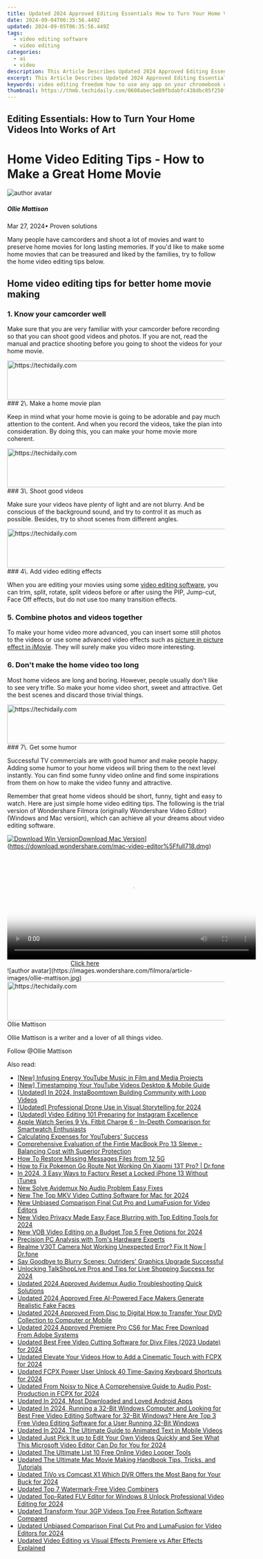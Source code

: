 ```yaml
---
title: Updated 2024 Approved Editing Essentials How to Turn Your Home Videos Into Works of Art
date: 2024-09-04T06:35:56.449Z
updated: 2024-09-05T06:35:56.449Z
tags: 
  - video editing software
  - video editing
categories: 
  - ai
  - video
description: This Article Describes Updated 2024 Approved Editing Essentials How to Turn Your Home Videos Into Works of Art
excerpt: This Article Describes Updated 2024 Approved Editing Essentials How to Turn Your Home Videos Into Works of Art
keywords: video editing freedom how to use any app on your chromebook updated 2023,5 essential apps to turn your photos into captivating videos,editing essentials how to turn your home videos into works of art,video editing essentials top apps to blur parts of your video,video editing essentials how to split clips in windows live movie maker updated,video editing essentials how to split clips in windows live movie maker 2023 update,5 essential apps to turn your photos into engaging videos
thumbnail: https://thmb.techidaily.com/0608abec5e89fbdabfc438dbc05f250f26c6343ebf5ad117060d9466fac18ee3.jpg
---
```


## Editing Essentials: How to Turn Your Home Videos Into Works of Art

# Home Video Editing Tips - How to Make a Great Home Movie

![author avatar](https://images.wondershare.com/filmora/article-images/ollie-mattison.jpg)

##### Ollie Mattison

 Mar 27, 2024• Proven solutions

 Many people have camcorders and shoot a lot of movies and want to preserve home movies for long lasting memories. If you'd like to make some home movies that can be treasured and liked by the families, try to follow the home video editing tips below.

## Home video editing tips for better home movie making

### 1\. Know your camcorder well

 Make sure that you are very familiar with your camcorder before recording so that you can shoot good videos and photos. If you are not, read the manual and practice shooting before you going to shoot the videos for your home movie.

<!-- affiliate ads begin -->
<a href="https://aligracehair.sjv.io/c/5597632/1934292/19272" target="_top" id="1934292">
  <img src="//a.impactradius-go.com/display-ad/19272-1934292" border="0" alt="https://techidaily.com" width="728" height="90"/>
</a>
<img height="0" width="0" src="https://aligracehair.sjv.io/i/5597632/1934292/19272" style="position:absolute;visibility:hidden;" border="0" />
<!-- affiliate ads end -->
### 2\. Make a home movie plan

 Keep in mind what your home movie is going to be adorable and pay much attention to the content. And when you record the videos, take the plan into consideration. By doing this, you can make your home movie more coherent.

<!-- affiliate ads begin -->
<a href="https://aligracehair.sjv.io/c/5597632/1918684/19272" target="_top" id="1918684">
  <img src="//a.impactradius-go.com/display-ad/19272-1918684" border="0" alt="https://techidaily.com" width="728" height="90"/>
</a>
<img height="0" width="0" src="https://aligracehair.sjv.io/i/5597632/1918684/19272" style="position:absolute;visibility:hidden;" border="0" />
<!-- affiliate ads end -->
### 3\. Shoot good videos

 Make sure your videos have plenty of light and are not blurry. And be conscious of the background sound, and try to control it as much as possible. Besides, try to shoot scenes from different angles.

<!-- affiliate ads begin -->
<a href="https://aligracehair.sjv.io/c/5597632/2012420/19272" target="_top" id="2012420">
  <img src="//a.impactradius-go.com/display-ad/19272-2012420" border="0" alt="https://techidaily.com" width="728" height="90"/>
</a>
<img height="0" width="0" src="https://aligracehair.sjv.io/i/5597632/2012420/19272" style="position:absolute;visibility:hidden;" border="0" />
<!-- affiliate ads end -->
### 4\. Add video editing effects

 When you are editing your movies using some [video editing software](https://tools.techidaily.com/wondershare/filmora/download/), you can trim, split, rotate, split videos before or after using the PIP, Jump-cut, Face Off effects, but do not use too many transition effects.

### 5\. Combine photos and videos together

 To make your home video more advanced, you can insert some still photos to the videos or use some advanced video effects such as [picture in picture effect in iMovie](/imovie/imovie-picture-in-picture.html). They will surely make you video more interesting.

### 6\. Don't make the home video too long

 Most home videos are long and boring. However, people usually don't like to see very trifle. So make your home video short, sweet and attractive. Get the best scenes and discard those trivial things.

<!-- affiliate ads begin -->
<a href="https://appsumo.8odi.net/c/5597632/2024347/7443" target="_top" id="2024347">
  <img src="//a.impactradius-go.com/display-ad/7443-2024347" border="0" alt="https://techidaily.com" width="728" height="90"/>
</a>
<img height="0" width="0" src="https://appsumo.8odi.net/i/5597632/2024347/7443" style="position:absolute;visibility:hidden;" border="0" />
<!-- affiliate ads end -->
### 7\. Get some humor

 Successful TV commercials are with good humor and make people happy. Adding some humor to your home videos will bring them to the next level instantly. You can find some funny video online and find some inspirations from them on how to make the video funny and attractive.

 Remember that great home videos should be short, funny, tight and easy to watch. Here are just simple home video editing tips. The following is the trial version of Wondershare Filmora (originally Wondershare Video Editor) (Windows and Mac version), which can achieve all your dreams about video editing software.

[![Download Win Version](https://images.wondershare.com/style/images/download-btn-win.png)](https://tools.techidaily.com/wondershare/filmora/download/)[Download Mac Version](https://images.wondershare.com/style/images/download-btn-mac.png)](https://download.wondershare.com/mac-video-editor%5Ffull718.dmg)

<!-- affiliate ads begin -->
<span id="1982485">
					<video width="576" height="240" style="cursor:pointer"
           poster="//a.impactradius-go.com/display-clicktoplayimage/1982485.png"
           onclick="if(!this.playClicked){this.play();this.setAttribute('controls',true);this.playClicked=true;}">
	   <source src="//a.impactradius-go.com/display-ad/22993-1982485">
	   <img src="//a.impactradius-go.com/display-clicktoplayimage/1982485.png" style="border: none; height: 100%; width: 100%; object-fit: contain">
	</video>
	<div style="width:360px;text-align:center"><a href="javascript:window.open(decodeURIComponent('https%3A%2F%2Fhomestyler.sjv.io%2Fc%2F5597632%2F1982485%2F22993'), '_blank');void(0);">Click here</a></div>
</span>
<img height="0" width="0" src="https://imp.pxf.io/i/5597632/1982485/22993" style="position:absolute;visibility:hidden;" border="0" />
<!-- affiliate ads end -->
![author avatar](https://images.wondershare.com/filmora/article-images/ollie-mattison.jpg)

<!-- affiliate ads begin -->
<a href="https://coinrule.sjv.io/c/5597632/1958378/18409" target="_top" id="1958378">
  <img src="//a.impactradius-go.com/display-ad/18409-1958378" border="0" alt="https://techidaily.com" width="728" height="90"/>
</a>
<img height="0" width="0" src="https://coinrule.sjv.io/i/5597632/1958378/18409" style="position:absolute;visibility:hidden;" border="0" />
<!-- affiliate ads end -->
Ollie Mattison

Ollie Mattison is a writer and a lover of all things video.

Follow @Ollie Mattison

<span class="atpl-alsoreadstyle">Also read:</span>
<div><ul>
<li><a href="https://some-techniques.techidaily.com/new-infusing-energy-youtube-music-in-film-and-media-projects/"><u>[New] Infusing Energy  YouTube Music in Film and Media Projects</u></a></li>
<li><a href="https://facebook-record-videos.techidaily.com/new-timestamping-your-youtube-videos-desktop-and-mobile-guide/"><u>[New] Timestamping Your YouTube Videos  Desktop & Mobile Guide</u></a></li>
<li><a href="https://instagram-video-recordings.techidaily.com/updated-in-2024-instaboomtown-building-community-with-loop-videos/"><u>[Updated] In 2024, InstaBoomtown  Building Community with Loop Videos</u></a></li>
<li><a href="https://vp-tips.techidaily.com/updated-professional-drone-use-in-visual-storytelling-for-2024/"><u>[Updated] Professional Drone Use in Visual Storytelling for 2024</u></a></li>
<li><a href="https://instagram-video-files.techidaily.com/updated-video-editing-101-preparing-for-instagram-excellence/"><u>[Updated] Video Editing 101  Preparing for Instagram Excellence</u></a></li>
<li><a href="https://video-content-creator.techidaily.com/apple-watch-series-9-vs-fitbit-charge-6-in-depth-comparison-for-smartwatch-enthusiasts/"><u>Apple Watch Series 9 Vs. Fitbit Charge 6 - In-Depth Comparison for Smartwatch Enthusiasts</u></a></li>
<li><a href="https://extra-information.techidaily.com/calculating-expenses-for-youtubers-success/"><u>Calculating Expenses for YouTubers' Success</u></a></li>
<li><a href="https://buynow-tips.techidaily.com/comprehensive-evaluation-of-the-fintie-macbook-pro-13-sleeve-balancing-cost-with-superior-protection/"><u>Comprehensive Evaluation of the Fintie MacBook Pro 13 Sleeve - Balancing Cost with Superior Protection</u></a></li>
<li><a href="https://blog-min.techidaily.com/how-to-restore-missing-messages-files-from-12-5g-by-fonelab-android-recover-messages/"><u>How To  Restore Missing Messages Files from 12 5G</u></a></li>
<li><a href="https://android-pokemon-go.techidaily.com/how-to-fix-pokemon-go-route-not-working-on-xiaomi-13t-pro-drfone-by-drfone-virtual-android/"><u>How to Fix Pokemon Go Route Not Working On Xiaomi 13T Pro? | Dr.fone</u></a></li>
<li><a href="https://ios-unlock.techidaily.com/in-2024-3-easy-ways-to-factory-reset-a-locked-iphone-13-without-itunes-by-drfone-ios/"><u>In 2024, 3 Easy Ways to Factory Reset a Locked iPhone 13 Without iTunes</u></a></li>
<li><a href="https://video-content-creator.techidaily.com/new-solve-avidemux-no-audio-problem-easy-fixes/"><u>New Solve Avidemux No Audio Problem Easy Fixes</u></a></li>
<li><a href="https://video-content-creator.techidaily.com/new-the-top-mkv-video-cutting-software-for-mac-for-2024/"><u>New The Top MKV Video Cutting Software for Mac for 2024</u></a></li>
<li><a href="https://video-content-creator.techidaily.com/new-unbiased-comparison-final-cut-pro-and-lumafusion-for-video-editors/"><u>New Unbiased Comparison Final Cut Pro and LumaFusion for Video Editors</u></a></li>
<li><a href="https://video-content-creator.techidaily.com/new-video-privacy-made-easy-face-blurring-with-top-editing-tools-for-2024/"><u>New Video Privacy Made Easy Face Blurring with Top Editing Tools for 2024</u></a></li>
<li><a href="https://video-content-creator.techidaily.com/new-vob-video-editing-on-a-budget-top-5-free-options-for-2024/"><u>New VOB Video Editing on a Budget Top 5 Free Options for 2024</u></a></li>
<li><a href="https://hardware-reviews.techidaily.com/precision-pc-analysis-with-toms-hardware-experts/"><u>Precision PC Analysis with Tom's Hardware Experts</u></a></li>
<li><a href="https://fix-guide.techidaily.com/realme-v30t-camera-not-working-unexpected-error-fix-it-now-drfone-by-drfone-fix-android-problems-fix-android-problems/"><u>Realme V30T Camera Not Working Unexpected Error? Fix It Now | Dr.fone</u></a></li>
<li><a href="https://win-blog.techidaily.com/say-goodbye-to-blurry-scenes-outriders-graphics-upgrade-successful/"><u>Say Goodbye to Blurry Scenes: Outriders' Graphics Upgrade Successful</u></a></li>
<li><a href="https://ai-live-streaming.techidaily.com/unlocking-talkshoplive-pros-and-tips-for-live-shopping-success-for-2024/"><u>Unlocking TalkShopLive Pros and Tips for Live Shopping Success for 2024</u></a></li>
<li><a href="https://video-content-creator.techidaily.com/updated-2024-approved-avidemux-audio-troubleshooting-quick-solutions/"><u>Updated 2024 Approved Avidemux Audio Troubleshooting Quick Solutions</u></a></li>
<li><a href="https://video-content-creator.techidaily.com/updated-2024-approved-free-ai-powered-face-makers-generate-realistic-fake-faces/"><u>Updated 2024 Approved Free AI-Powered Face Makers Generate Realistic Fake Faces</u></a></li>
<li><a href="https://video-content-creator.techidaily.com/updated-2024-approved-from-disc-to-digital-how-to-transfer-your-dvd-collection-to-computer-or-mobile/"><u>Updated 2024 Approved From Disc to Digital How to Transfer Your DVD Collection to Computer or Mobile</u></a></li>
<li><a href="https://video-content-creator.techidaily.com/updated-2024-approved-premiere-pro-cs6-for-mac-free-download-from-adobe-systems/"><u>Updated 2024 Approved Premiere Pro CS6 for Mac Free Download From Adobe Systems</u></a></li>
<li><a href="https://video-content-creator.techidaily.com/updated-best-free-video-cutting-software-for-divx-files-2023-update-for-2024/"><u>Updated Best Free Video Cutting Software for Divx Files (2023 Update) for 2024</u></a></li>
<li><a href="https://video-content-creator.techidaily.com/updated-elevate-your-videos-how-to-add-a-cinematic-touch-with-fcpx-for-2024/"><u>Updated Elevate Your Videos How to Add a Cinematic Touch with FCPX for 2024</u></a></li>
<li><a href="https://video-content-creator.techidaily.com/updated-fcpx-power-user-unlock-40-time-saving-keyboard-shortcuts-for-2024/"><u>Updated FCPX Power User Unlock 40 Time-Saving Keyboard Shortcuts for 2024</u></a></li>
<li><a href="https://video-content-creator.techidaily.com/updated-from-noisy-to-nice-a-comprehensive-guide-to-audio-post-production-in-fcpx-for-2024/"><u>Updated From Noisy to Nice A Comprehensive Guide to Audio Post-Production in FCPX for 2024</u></a></li>
<li><a href="https://video-content-creator.techidaily.com/updated-in-2024-most-downloaded-and-loved-android-apps/"><u>Updated In 2024, Most Downloaded and Loved Android Apps</u></a></li>
<li><a href="https://video-content-creator.techidaily.com/updated-in-2024-running-a-32-bit-windows-computer-and-looking-for-best-free-video-editing-software-for-32-bit-windows-here-are-top-3-free-video-editing-soft/"><u>Updated In 2024, Running a 32-Bit Windows Computer and Looking for Best Free Video Editing Software for 32-Bit Windows? Here Are Top 3 Free Video Editing Software for a User Running 32-Bit Windows</u></a></li>
<li><a href="https://video-content-creator.techidaily.com/updated-in-2024-the-ultimate-guide-to-animated-text-in-mobile-videos/"><u>Updated In 2024, The Ultimate Guide to Animated Text in Mobile Videos</u></a></li>
<li><a href="https://video-content-creator.techidaily.com/updated-just-pick-it-up-to-edit-your-own-videos-quickly-and-see-what-this-microsoft-video-editor-can-do-for-you-for-2024/"><u>Updated Just Pick It up to Edit Your Own Videos Quickly and See What This Microsoft Video Editor Can Do for You for 2024</u></a></li>
<li><a href="https://video-content-creator.techidaily.com/updated-the-ultimate-list-10-free-online-video-looper-tools/"><u>Updated The Ultimate List 10 Free Online Video Looper Tools</u></a></li>
<li><a href="https://video-content-creator.techidaily.com/updated-the-ultimate-mac-movie-making-handbook-tips-tricks-and-tutorials/"><u>Updated The Ultimate Mac Movie Making Handbook Tips, Tricks, and Tutorials</u></a></li>
<li><a href="https://video-content-creator.techidaily.com/updated-tivo-vs-comcast-x1-which-dvr-offers-the-most-bang-for-your-buck-for-2024/"><u>Updated TiVo vs Comcast X1 Which DVR Offers the Most Bang for Your Buck for 2024</u></a></li>
<li><a href="https://video-content-creator.techidaily.com/updated-top-7-watermark-free-video-combiners/"><u>Updated Top 7 Watermark-Free Video Combiners</u></a></li>
<li><a href="https://video-content-creator.techidaily.com/updated-top-rated-flv-editor-for-windows-8-unlock-professional-video-editing-for-2024/"><u>Updated Top-Rated FLV Editor for Windows 8 Unlock Professional Video Editing for 2024</u></a></li>
<li><a href="https://video-content-creator.techidaily.com/updated-transform-your-3gp-videos-top-free-rotation-software-compared/"><u>Updated Transform Your 3GP Videos Top Free Rotation Software Compared</u></a></li>
<li><a href="https://video-content-creator.techidaily.com/updated-unbiased-comparison-final-cut-pro-and-lumafusion-for-video-editors-for-2024/"><u>Updated Unbiased Comparison Final Cut Pro and LumaFusion for Video Editors for 2024</u></a></li>
<li><a href="https://video-content-creator.techidaily.com/updated-video-editing-vs-visual-effects-premiere-vs-after-effects-explained/"><u>Updated Video Editing vs Visual Effects Premiere vs After Effects Explained</u></a></li>
</ul></div>

<ins class="adsbygoogle"
      style="display:block"
      data-ad-client="ca-pub-7571918770474297"
      data-ad-slot="8358498916"
      data-ad-format="auto"
      data-full-width-responsive="true"></ins>